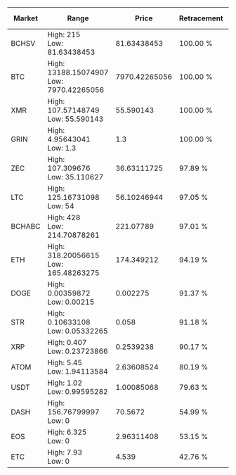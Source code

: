| Market | Range | Price| Retracement | Doubles to 50% |
| --- | --- | --- | --- | --- |
| BCHSV | High: 215<br />Low: 81.63438453 | 81.63438453 | 100.00 % | 1.82 |
| BTC | High: 13188.15074907<br />Low: 7970.42265056 | 7970.42265056 | 100.00 % | 1.33 |
| XMR | High: 107.57148749<br />Low: 55.590143 | 55.590143 | 100.00 % | 1.47 |
| GRIN | High: 4.95643041<br />Low: 1.3 | 1.3 | 100.00 % | 2.41 |
| ZEC | High: 107.309676<br />Low: 35.110627 | 36.63111725 | 97.89 % | 1.94 |
| LTC | High: 125.16731098<br />Low: 54 | 56.10246944 | 97.05 % | 1.60 |
| BCHABC | High: 428<br />Low: 214.70878261 | 221.07789 | 97.01 % | 1.45 |
| ETH | High: 318.20056615<br />Low: 165.48263275 | 174.349212 | 94.19 % | 1.39 |
| DOGE | High: 0.00359872<br />Low: 0.00215 | 0.002275 | 91.37 % | 1.26 |
| STR | High: 0.10633108<br />Low: 0.05332265 | 0.058 | 91.18 % | 1.38 |
| XRP | High: 0.407<br />Low: 0.23723866 | 0.2539238 | 90.17 % | 1.27 |
| ATOM | High: 5.45<br />Low: 1.94113584 | 2.63608524 | 80.19 % | 1.40 |
| USDT | High: 1.02<br />Low: 0.99595282 | 1.00085068 | 79.63 % | 1.01 |
| DASH | High: 156.76799997<br />Low: 0 | 70.5672 | 54.99 % | 1.11 |
| EOS | High: 6.325<br />Low: 0 | 2.96311408 | 53.15 % | 1.07 |
| ETC | High: 7.93<br />Low: 0 | 4.539 | 42.76 % | 0.00 |
